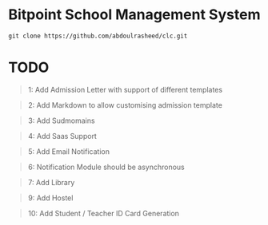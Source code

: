 # Bitpoint School Management System
```
git clone https://github.com/abdoulrasheed/clc.git

```


# TODO

>1: Add Admission Letter with support of different templates

>2: Add Markdown to allow customising admission template

>3: Add Sudmomains

>4: Add Saas Support

>5: Add Email Notification

>6: Notification Module should be asynchronous

>7: Add Library

>9: Add Hostel

>10: Add Student / Teacher ID Card Generation